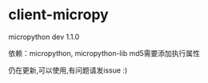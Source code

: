 client-micropy
==============

micropython dev 1.1.0

依赖：micropython, micropython-lib
md5需要添加执行属性

仍在更新,可以使用,有问题请发issue :)